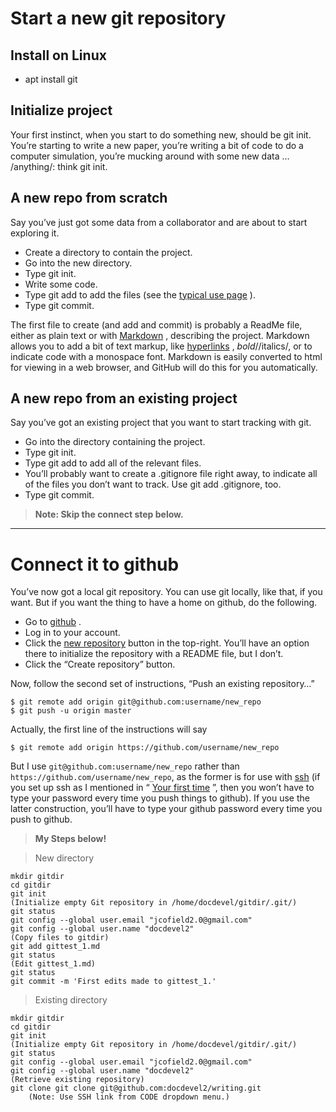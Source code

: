 # Start a new git repository  
## Install on Linux  

* apt install git  

## Initialize project  

Your first instinct, when you start to do something new, should be git init. You’re starting to write a new paper, you’re writing a bit of code to do a computer simulation, you’re mucking around with some new data … /anything/: think git init.

## A new repo from scratch  

Say you’ve just got some data from a collaborator and are about to start exploring it.  

* 	Create a directory to contain the project.
* 	Go into the new directory.
* 	Type git init.
* 	Write some code.
* 	Type git add to add the files (see the  [typical use page](https://kbroman.org/github_tutorial/pages/routine.html) ).
* 	Type git commit.

The first file to create (and add and commit) is probably a ReadMe file, either as plain text or with  [Markdown](https://daringfireball.net/projects/markdown/) , describing the project.
Markdown allows you to add a bit of text markup, like  [hyperlinks](https://en.wikipedia.org/wiki/Hyperlink) , *bold*//italics/, or to indicate code with a monospace font. Markdown is easily converted to html for viewing in a web browser, and GitHub will do this for you automatically.

## A new repo from an existing project
Say you’ve got an existing project that you want to start tracking with git.

* Go into the directory containing the project.
* Type git init.
* Type git add to add all of the relevant files.
* You’ll probably want to create a .gitignore file right away, to indicate all of the files you don’t want to track. Use git add .gitignore, too.
* Type git commit.

> **Note: Skip the connect step below.** 

---
# Connect it to github
You’ve now got a local git repository. You can use git locally, like that, if you want. But if you want the thing to have a home on github, do the following.

* Go to  [github](https://github.com/) .
* Log in to your account.
* Click the  [new repository](https://github.com/new)  button in the top-right. You’ll have an option there to initialize the repository with a README file, but I don’t.
* Click the “Create repository” button.

Now, follow the second set of instructions, “Push an existing repository…”

```
$ git remote add origin git@github.com:username/new_repo
$ git push -u origin master
```

Actually, the first line of the instructions will say

`$ git remote add origin https://github.com/username/new_repo`

But I use `git@github.com:username/new_repo` rather than `https://github.com/username/new_repo`, as the former is for use with  [ssh](https://en.wikipedia.org/wiki/Secure_Shell)  (if you set up ssh as I mentioned in “ [Your first time](https://kbroman.org/github_tutorial/pages/first_time.html) ”, then you won’t have to type your password every time you push things to github). If you use the latter construction, you’ll have to type your github password every time you push to github.

> **My Steps below!**

> New directory

```
mkdir gitdir
cd gitdir
git init
(Initialize empty Git repository in /home/docdevel/gitdir/.git/)
git status
git config --global user.email "jcofield2.0@gmail.com"
git config --global user.name "docdevel2"
(Copy files to gitdir)
git add gittest_1.md
git status
(Edit gittest_1.md)
git status
git commit -m 'First edits made to gittest_1.'
```

> Existing directory

```
mkdir gitdir
cd gitdir
git init
(Initialize empty Git repository in /home/docdevel/gitdir/.git/)
git status
git config --global user.email "jcofield2.0@gmail.com"
git config --global user.name "docdevel2"
(Retrieve existing repository)
git clone git clone git@github.com:docdevel2/writing.git 
	(Note: Use SSH link from CODE dropdown menu.)
```

